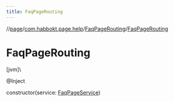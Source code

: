 ```yaml
---
title: FaqPageRouting
---
```

//[page](../../../index.html)/[com.habbokt.page.help](../index.html)/[FaqPageRouting](index.html)/[FaqPageRouting](-faq-page-routing.html)



# FaqPageRouting



[jvm]\




@Inject



constructor(service: [FaqPageService](../-faq-page-service/index.html))




